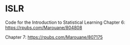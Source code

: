 # ISLR
Code for the Introduction to Statistical Learning
Chapter 6: https://rpubs.com/Marouane/804808

Chapter 7: https://rpubs.com/Marouane/807175
